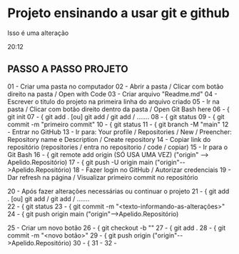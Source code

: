 
Projeto ensinando a usar git e github
======================================

Isso é uma alteração


20:12


PASSO A PASSO PROJETO
---------------------
01 - Criar uma pasta no computador
02 - Abrir a pasta / Clicar com botão direito na pasta / Open with Code
03 - Criar arquivo "Readme.md" 
04 - Escrever o titulo do projeto na primeira linha do arquivo criado
05 - Ir na pasta / Clicar com botão direito dentro da pasta / Open Git Bash here
06 - { git init
07 - { git add .   [ou]    git add <nome-arquivo-1>  /  git add <nome-arquivo-2>  /  .......
08 - { git status
09 - { git commit -m "primeiro commit"
10 - { git status
11 - { git branch -M "main"
12 - Entrar no GitHub
13 - Ir para: Your profile / Repositories / New / Preencher: Repository name e Description / Create repository
14 - Copiar link do repositório (repositories / entra no repositorio / code / copiar)
15 - Ir para o Git Bash
16 - { git remote add origin <link-do-repositorio>  (SÓ USA UMA VEZ)   ("origin" --> Apelido.Repositório)
17 - { git push -U origin main  ("origin"-->Apelido.Repositório)
18 - Fazer login no GitHub / Autorizar credenciais
19 - Dar refresh na página / Visualizar primeiro commit no repositório

20 - Após fazer alterações necessárias ou continuar o projeto
21 - { git add .   [ou]    git add <nome-arquivo-1>  /  git add <nome-arquivo-2>  /  .......  
22 - { git status
23 - { git commit -m "<texto-informando-as-alterações>"
24 - { git push origin main  ("origin"-->Apelido.Repositório)

25 - Criar um novo botão
26 - { git checkout -b "<novo-botao>"
27 - { git add .
28 - { git commit -m "<novo botão>"
29 - { git push origin <novo-botao>   ("origin"-->Apelido.Repositório)
30 - { 
31 - 
32 - 


